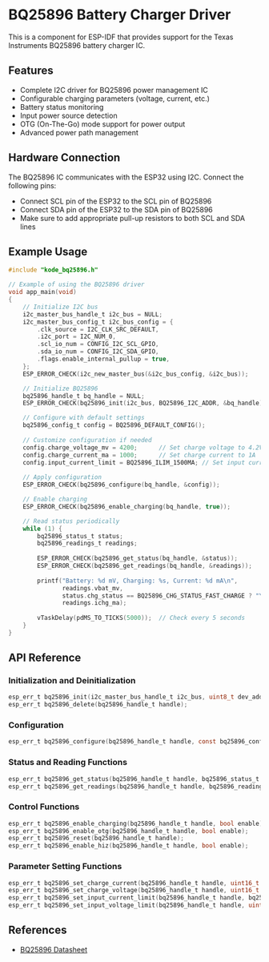 # BQ25896 Battery Charger Driver

This is a component for ESP-IDF that provides support for the Texas Instruments BQ25896 battery charger IC.

## Features

- Complete I2C driver for BQ25896 power management IC
- Configurable charging parameters (voltage, current, etc.)
- Battery status monitoring
- Input power source detection
- OTG (On-The-Go) mode support for power output
- Advanced power path management

## Hardware Connection

The BQ25896 IC communicates with the ESP32 using I2C. Connect the following pins:

- Connect SCL pin of the ESP32 to the SCL pin of BQ25896
- Connect SDA pin of the ESP32 to the SDA pin of BQ25896
- Make sure to add appropriate pull-up resistors to both SCL and SDA lines

## Example Usage

```c
#include "kode_bq25896.h"

// Example of using the BQ25896 driver
void app_main(void)
{
    // Initialize I2C bus
    i2c_master_bus_handle_t i2c_bus = NULL;
    i2c_master_bus_config_t i2c_bus_config = {
        .clk_source = I2C_CLK_SRC_DEFAULT,
        .i2c_port = I2C_NUM_0,
        .scl_io_num = CONFIG_I2C_SCL_GPIO,
        .sda_io_num = CONFIG_I2C_SDA_GPIO,
        .flags.enable_internal_pullup = true,
    };
    ESP_ERROR_CHECK(i2c_new_master_bus(&i2c_bus_config, &i2c_bus));

    // Initialize BQ25896
    bq25896_handle_t bq_handle = NULL;
    ESP_ERROR_CHECK(bq25896_init(i2c_bus, BQ25896_I2C_ADDR, &bq_handle));

    // Configure with default settings
    bq25896_config_t config = BQ25896_DEFAULT_CONFIG();
    
    // Customize configuration if needed
    config.charge_voltage_mv = 4200;      // Set charge voltage to 4.2V
    config.charge_current_ma = 1000;      // Set charge current to 1A
    config.input_current_limit = BQ25896_ILIM_1500MA; // Set input current limit to 1.5A
    
    // Apply configuration
    ESP_ERROR_CHECK(bq25896_configure(bq_handle, &config));

    // Enable charging
    ESP_ERROR_CHECK(bq25896_enable_charging(bq_handle, true));

    // Read status periodically
    while (1) {
        bq25896_status_t status;
        bq25896_readings_t readings;
        
        ESP_ERROR_CHECK(bq25896_get_status(bq_handle, &status));
        ESP_ERROR_CHECK(bq25896_get_readings(bq_handle, &readings));
        
        printf("Battery: %d mV, Charging: %s, Current: %d mA\n", 
               readings.vbat_mv,
               status.chg_status == BQ25896_CHG_STATUS_FAST_CHARGE ? "Yes" : "No",
               readings.ichg_ma);
               
        vTaskDelay(pdMS_TO_TICKS(5000));  // Check every 5 seconds
    }
}
```

## API Reference

### Initialization and Deinitialization

```c
esp_err_t bq25896_init(i2c_master_bus_handle_t i2c_bus, uint8_t dev_addr, bq25896_handle_t *handle);
esp_err_t bq25896_delete(bq25896_handle_t handle);
```

### Configuration

```c
esp_err_t bq25896_configure(bq25896_handle_t handle, const bq25896_config_t *config);
```

### Status and Reading Functions

```c
esp_err_t bq25896_get_status(bq25896_handle_t handle, bq25896_status_t *status);
esp_err_t bq25896_get_readings(bq25896_handle_t handle, bq25896_readings_t *readings);
```

### Control Functions

```c
esp_err_t bq25896_enable_charging(bq25896_handle_t handle, bool enable);
esp_err_t bq25896_enable_otg(bq25896_handle_t handle, bool enable);
esp_err_t bq25896_reset(bq25896_handle_t handle);
esp_err_t bq25896_enable_hiz(bq25896_handle_t handle, bool enable);
```

### Parameter Setting Functions

```c
esp_err_t bq25896_set_charge_current(bq25896_handle_t handle, uint16_t current_ma);
esp_err_t bq25896_set_charge_voltage(bq25896_handle_t handle, uint16_t voltage_mv);
esp_err_t bq25896_set_input_current_limit(bq25896_handle_t handle, bq25896_ilim_t ilim);
esp_err_t bq25896_set_input_voltage_limit(bq25896_handle_t handle, uint16_t voltage_mv);
```

## References

- [BQ25896 Datasheet](https://www.ti.com/lit/ds/symlink/bq25896.pdf) 